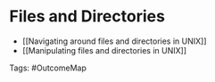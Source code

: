 # Files and Directories

- [[Navigating around files and directories in UNIX]]
- [[Manipulating files and directories in UNIX]]

Tags: #OutcomeMap
